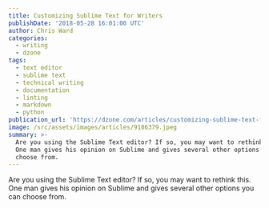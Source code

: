 ```yaml
---
title: Customizing Sublime Text for Writers
publishDate: '2018-05-28 16:01:00 UTC'
author: Chris Ward
categories:
  - writing
  - dzone
tags:
  - text editor
  - sublime text
  - technical writing
  - documentation
  - linting
  - markdown
  - python
publication_url: 'https://dzone.com/articles/customizing-sublime-text-for-writers'
image: /src/assets/images/articles/9186379.jpeg
summary: >-
  Are you using the Sublime Text editor? If so, you may want to rethink this.
  One man gives his opinion on Sublime and gives several other options you can
  choose from.
---
```

Are you using the Sublime Text editor? If so, you may want to rethink this. One man gives his opinion on Sublime and gives several other options you can choose from.

